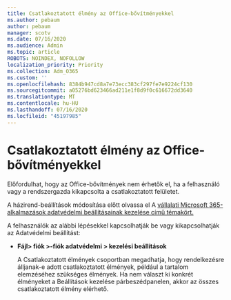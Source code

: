 ```yaml
---
title: Csatlakoztatott élmény az Office-bővítményekkel
ms.author: pebaum
author: pebaum
manager: scotv
ms.date: 07/16/2020
ms.audience: Admin
ms.topic: article
ROBOTS: NOINDEX, NOFOLLOW
localization_priority: Priority
ms.collection: Adm_O365
ms.custom: ''
ms.openlocfilehash: 8384b947cd8a7e73ecc383cf297fe7e9224cf130
ms.sourcegitcommit: a05276bd623466ad211e1f8d9f0c616672dd3640
ms.translationtype: MT
ms.contentlocale: hu-HU
ms.lasthandoff: 07/16/2020
ms.locfileid: "45197985"
---
```

# <a name="connected-experience-with-office-add-ins"></a>Csatlakoztatott élmény az Office-bővítményekkel

Előfordulhat, hogy az Office-bővítmények nem érhetők el, ha a felhasználó vagy a rendszergazda kikapcsolta a csatlakoztatott felületet.

A házirend-beállítások módosítása előtt olvassa el A [vállalati Microsoft 365-alkalmazások adatvédelmi beállításainak kezelése című témakört.](https://docs.microsoft.com/deployoffice/privacy/manage-privacy-controls)

A felhasználók az alábbi lépésekkel kapcsolhatják be vagy kikapcsolhatják az Adatvédelmi beállítást:

- **Fájl> fiók >-fiók adatvédelmi > kezelési beállítások** 

    A Csatlakoztatott élmények csoportban megadhatja, hogy rendelkezésre álljanak-e adott csatlakoztatott élmények, például a tartalom elemzéséhez szükséges élmények. Ha nem választ ki konkrét élményeket a Beállítások kezelése párbeszédpanelen, akkor az összes csatlakoztatott élmény elérhető.
